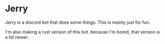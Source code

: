 # Jerry
Jerry is a discord bot that does some things. This is mainly just for fun. 

I'm also making a rust version of this bot. because I'm bored, that version is a lot newer.
